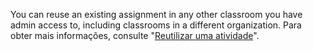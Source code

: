 You can reuse an existing assignment in any other classroom you have admin access to, including classrooms in a different organization. Para obter mais informações, consulte "[Reutilizar uma atividade](/education/manage-coursework-with-github-classroom/teach-with-github-classroom/reuse-an-assignment)".